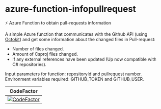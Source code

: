 # azure-function-infopullrequest
⚡ Azure Function to obtain pull-requests information

A simple Azure function that communicates with the Github API (using [Octokit](https://github.com/octokit/octokit.net)) and get some information about the changed files in Pull-request:
- Number of files changed.
- Amount of Csproj files changed.
- If any external references have been updated (Up now compatible with C# repositories).

Input parameters for function: repositoryId and pullrequest number.
Environment variables required: GITHUB_TOKEN and GITHUB_USER.

| CodeFactor |
|:---:|
|[![CodeFactor](https://www.codefactor.io/repository/github/rafaeldalsenter/azure-function-infopullrequest/badge?s=3149a4afc7e40658669bb35acd25e95da1ec2f00)](https://www.codefactor.io/repository/github/rafaeldalsenter/azure-function-infopullrequest)|
